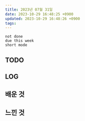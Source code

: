 ```yaml
---
title: 2023년 07월 31일
date: 2023-10-29 16:48:25 +0900
updated: 2023-10-29 16:48:26 +0900
tags: 
---
```


```tasks
not done 
due this week
short mode
```

## TODO

## LOG

## 배운 것

## 느낀 것